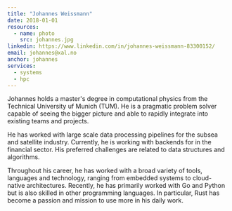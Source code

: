 ```yaml
---
title: "Johannes Weissmann"
date: 2018-01-01
resources:
  - name: photo
    src: johannes.jpg
linkedin: https://www.linkedin.com/in/johannes-weissmann-83300152/
email: johannes@xal.no
anchor: johannes
services:
  - systems
  - hpc
---
```


Johannes holds a master's degree in computational physics from the Technical
University uf Munich (TUM). He is a pragmatic problem solver capable of seeing
the bigger picture and able to rapidly integrate into existing teams and
projects.

<!--more-->

He has worked with large scale data processing pipelines for the subsea and
satellite industry. Currently, he is working with backends for in the financial
sector. His preferred challenges are related to data structures and algorithms.

Throughout his career, he has worked with a broad variety of tools, languages and
technology, ranging from embedded systems to cloud-native architectures. Recently,
he has primarily worked with Go and Python but is also skilled in other programming
languages. In particular, Rust has become a passion and mission to use more in
his daily work.
